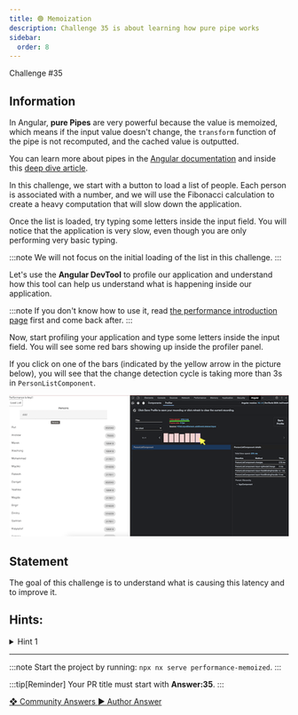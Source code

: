 ```yaml
---
title: 🟢 Memoization
description: Challenge 35 is about learning how pure pipe works
sidebar:
  order: 8
---
```


<div class="chip">Challenge #35</div>

## Information

In Angular, <b>pure Pipes</b> are very powerful because the value is memoized, which means if the input value doesn't change, the `transform` function of the pipe is not recomputed, and the cached value is outputted.

You can learn more about pipes in the [Angular documentation](https://angular.io/guide/pipes) and inside this [deep dive article](https://medium.com/ngconf/deep-dive-into-angular-pipes-c040588cd15d).

In this challenge, we start with a button to load a list of people. Each person is associated with a number, and we will use the Fibonacci calculation to create a heavy computation that will slow down the application.

Once the list is loaded, try typing some letters inside the input field. You will notice that the application is very slow, even though you are only performing very basic typing.

:::note
We will not focus on the initial loading of the list in this challenge.
:::

Let's use the <b>Angular DevTool</b> to profile our application and understand how this tool can help us understand what is happening inside our application.

:::note
If you don't know how to use it, read [the performance introduction page](/challenges/angular-performance/) first and come back after.
:::

Now, start profiling your application and type some letters inside the input field. You will see some red bars showing up inside the profiler panel.

If you click on one of the bars (indicated by the yellow arrow in the picture below), you will see that the change detection cycle is taking more than 3s in `PersonListComponent`.

![profiler record](../../../../assets/angular-performance/35/memoize-profiler.png 'Profiler Record')

## Statement

The goal of this challenge is to understand what is causing this latency and to improve it.

## Hints:

<details>
  <summary>Hint 1</summary>

Use `Pipes` to memoize the Fibonnaci computation.

</details>

---

:::note
Start the project by running: `npx nx serve performance-memoized`.
:::

:::tip[Reminder]
Your PR title must start with <b>Answer:35</b>.
:::

<div class="article-footer">
  <a
    href="https://github.com/tomalaforge/angular-challenges/pulls?q=label%3A35+label%3Aanswer"
    alt="Memoization community solutions">
    ❖ Community Answers
  </a>
  <a
    href='https://github.com/tomalaforge/angular-challenges/pulls?q=label%3A35+label%3A"answer+author"'
    alt="Memoization solution author">
    ▶︎ Author Answer
  </a>
  </div>
